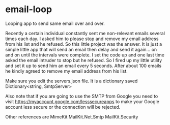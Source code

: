 # email-loop
Looping app to send same email over and over.

Recently a certain individual constantly sent me non-relevant emails several times each day.  I asked him to please stop and remove my email address from his list and he refused.  So this little project was the answer.  It is just a simple little app that will send an email then delay and send it again... on and on until the intervals were complete.  I set the code up and one last time asked the email intruder to stop but he refused.  So I fired up my little utility and set it up to send him an email every 5 seconds.  After about 100 emails he kindly agreed to remove my email address from his list.  


Make sure you edit the servers.json file.  It is a dictionary saved  Dictionary<string, SmtpServer>

Also note that if you are going to use the SMTP from Google you need to visit https://myaccount.google.com/lesssecureapps to make your Google account less secure or the connection will be rejected.  


Other references are
MimeKit
MailKit.Net.Smtp
MailKit.Security
